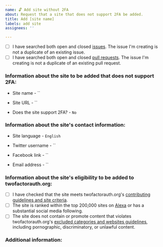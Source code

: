 ```yaml
---
name: 🔓 Add site without 2FA
about: Request that a site that does not support 2FA be added.
title: Add [site name]
labels: add site
assignees: ''

---
```


<!-- Before submitting this issue, please update the title to include the name of the site to be added.
Submit a single issue for each site to be added.

In Markdown, checkboxes work like this:
- [ ] Unchecked box.
- [x] Checked box.

Check both boxes below before submitting your issue to verify that you have already checked for duplicate issues and pull requests relating to your request. -->

- [ ] I have searched both open and closed [issues](https://github.com/2factorauth/twofactorauth/issues). The issue I'm creating is not a duplicate of an existing issue.
- [ ] I have searched both open and closed [pull requests](https://github.com/2factorauth/twofactorauth/pulls). The issue I'm creating is not a duplicate of an existing pull request.

### Information about the site to be added that does not support 2FA: ###
<!-- Official name of the site -->
* Site name - ``

<!-- Link to the main page -->
* Site URL - ``

* Does the site support 2FA? - `No`

### Information about the site's contact information: ###
<!-- This information is used to allow those visiting twofactorauth.org to contact the owner of the site and request that 2FA be supported.
Leave any fields that do not have contact information blank. -->

<!-- Language of the site.
This information is used to translate the Tweet and email subject sent to the listed contact information.
It defaults to English unless otherwise specified.
List the language used for the site's Twitter and support email address. -->
* Site language - `English`

<!-- Twitter username of the site -->
* Twitter username - ``

<!-- Facebook page link for the site -->
* Facebook link - ``

<!-- Support email address for the site -->
* Email address - ``

### Information about the site's eligibility to be added to twofactorauth.org: ###
<!-- Check each box below to verify that the site meets our requirements for being listed.
If a site does not meet any of these requirements, feel free to continue your issue submission.
Leave any unmet requirements unchecked, and add any additional information or questions in the "Additional information" section below. -->

- [ ] I have checked that the site meets twofactorauth.org's [contributing guidelines and site criteria](https://github.com/2factorauth/twofactorauth/blob/master/CONTRIBUTING.md).
- [ ] The site is ranked within the top 200,000 sites on [Alexa](https://www.alexa.com/siteinfo/) or has a substantial social media following.
- [ ] The site does not contain or promote content that violates twofactorauth.org's [excluded categories and websites guidelines](https://github.com/2factorauth/twofactorauth/blob/master/EXCLUSION.md), including pornographic, discriminatory, or unlawful content.

### Additional information: ###
<!-- If you have any additional information to provide, please do so below. -->
